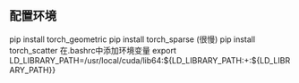 ## 配置环境
pip install torch_geometric
pip install torch_sparse (很慢)
pip install torch_scatter
在.bashrc中添加环境变量
export LD_LIBRARY_PATH=/usr/local/cuda/lib64:${LD_LIBRARY_PATH:+:${LD_LIBRARY_PATH}}